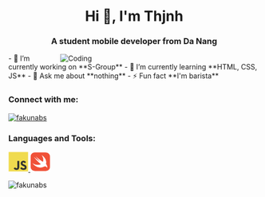 
<h1 align="center">Hi 👋, I'm Thjnh</h1>
<h3 align="center">A student mobile developer from Da Nang</h3>
<img
  align="right"
  alt="Coding"
  width="400"
  src="https://c4.wallpaperflare.com/wallpaper/749/308/1001/anime-code-wallpaper-thumb.jpg"
/>
- 🔭 I’m currently working on **S-Group** - 🌱 I’m currently learning **HTML,
CSS, JS** - 💬 Ask me about **nothing** - ⚡ Fun fact **I'm barista**

<h3 align="left">Connect with me:</h3>
<p align="left">
  <a href="https://fb.com/fakunabs" target="blank"
    ><img
      align="center"
      src="https://raw.githubusercontent.com/rahuldkjain/github-profile-readme-generator/master/src/images/icons/Social/facebook.svg"
      alt="fakunabs"
      height="30"
      width="40"
  /></a>
</p>

<h3 align="left">Languages and Tools:</h3>
<p align="left">
  <!-- <a href="https://www.w3schools.com/css/" target="_blank" rel="noreferrer">
    <img
      src="https://raw.githubusercontent.com/devicons/devicon/master/icons/css3/css3-original-wordmark.svg"
      alt="css3"
      width="40"
      height="40"
    />
  </a> -->
  <!-- <a href="https://www.w3.org/html/" target="_blank" rel="noreferrer">
    <img
      src="https://raw.githubusercontent.com/devicons/devicon/master/icons/html5/html5-original-wordmark.svg"
      alt="html5"
      width="40"
      height="40"
    />
  </a> -->
  <a
    href="https://developer.mozilla.org/en-US/docs/Web/JavaScript"
    target="_blank"
    rel="noreferrer"
  >
    <img
      src="https://raw.githubusercontent.com/devicons/devicon/master/icons/javascript/javascript-original.svg"
      alt="javascript"
      width="40"
      height="40"
    />
  </a>
  <!-- <a href="https://www.photoshop.com/en" target="_blank" rel="noreferrer">
    <img
      src="https://raw.githubusercontent.com/devicons/devicon/master/icons/photoshop/photoshop-line.svg"
      alt="photoshop"
      width="40"
      height="40"
    />
  </a> -->
  <a href="https://developer.apple.com/swift/" target="_blank" rel="noreferrer">
    <img
      src="https://raw.githubusercontent.com/devicons/devicon/master/icons/swift/swift-original.svg"
      alt="swift"
      width="40"
      height="40"
    />
  </a>
</p>

<p>
  <img
    align="center"
    src="https://github-readme-stats.vercel.app/api/top-langs?username=fakunabs&show_icons=true&locale=en&layout=compact"
    alt="fakunabs"
  />
</p>


